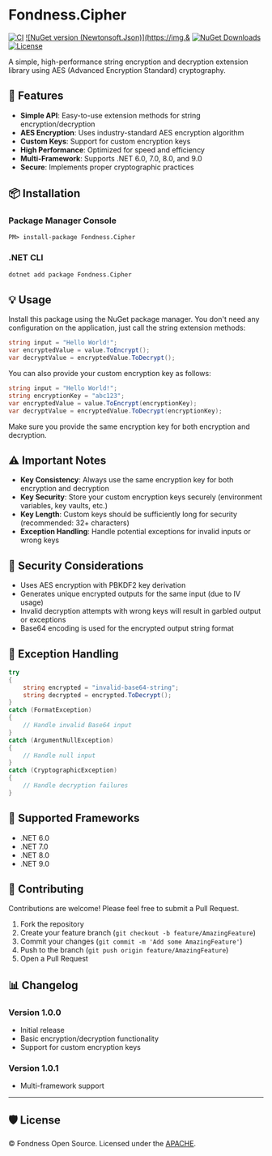 # Fondness.Cipher

[![CI](https://github.com/etammam/cipher/actions/workflows/dotnet.yml/badge.svg)](https://github.com/etammam/cipher/actions/workflows/dotnet.yml)
[![NuGet version (Newtonsoft.Json)](https://img.&](https://www.nuget.org/packages/Fondness.Cipher/)
[![NuGet Downloads](https://img.shields.io/nuget/dt/Fondness.Cipher)](https://www.nuget.org/packages/Fondness.Cipher/)
[![License](https://img.shields.io/github/license/etammam/cipher)](https://github.com/etammam/cipher/blob/master/LICENSE)

A simple, high-performance string encryption and decryption extension library using AES (Advanced Encryption Standard) cryptography.

## 🚀 Features

- **Simple API**: Easy-to-use extension methods for string encryption/decryption
- **AES Encryption**: Uses industry-standard AES encryption algorithm
- **Custom Keys**: Support for custom encryption keys
- **High Performance**: Optimized for speed and efficiency
- **Multi-Framework**: Supports .NET 6.0, 7.0, 8.0, and 9.0
- **Secure**: Implements proper cryptographic practices

## 📦 Installation

### Package Manager Console
```
PM> install-package Fondness.Cipher
```

### .NET CLI

```bash
dotnet add package Fondness.Cipher
```

## 💡 Usage

Install this package using the NuGet package manager. You don't need any configuration on the application, just call the string extension methods:

```csharp
string input = "Hello World!";
var encryptedValue = value.ToEncrypt();
var decryptValue = encryptedValue.ToDecrypt();
```

You can also provide your custom encryption key as follows:

```csharp
string input = "Hello World!";
string encryptionKey = "abc123";
var encryptedValue = value.ToEncrypt(encryptionKey);
var decryptValue = encryptedValue.ToDecrypt(encryptionKey);
```

Make sure you provide the same encryption key for both encryption and decryption.


## ⚠️ Important Notes

- **Key Consistency**: Always use the same encryption key for both encryption and decryption
- **Key Security**: Store your custom encryption keys securely (environment variables, key vaults, etc.)
- **Key Length**: Custom keys should be sufficiently long for security (recommended: 32+ characters)
- **Exception Handling**: Handle potential exceptions for invalid inputs or wrong keys

## 🔐 Security Considerations

- Uses AES encryption with PBKDF2 key derivation
- Generates unique encrypted outputs for the same input (due to IV usage)
- Invalid decryption attempts with wrong keys will result in garbled output or exceptions
- Base64 encoding is used for the encrypted output string format

## 🧪 Exception Handling
```csharp
try
{
    string encrypted = "invalid-base64-string"; 
    string decrypted = encrypted.ToDecrypt();
} 
catch (FormatException) 
{
    // Handle invalid Base64 input 
} 
catch (ArgumentNullException) 
{
    // Handle null input 
}
catch (CryptographicException) 
{
    // Handle decryption failures 
}

```
## 🎯 Supported Frameworks

- .NET 6.0
- .NET 7.0
- .NET 8.0
- .NET 9.0

## 🤝 Contributing

Contributions are welcome! Please feel free to submit a Pull Request.

1. Fork the repository
2. Create your feature branch (`git checkout -b feature/AmazingFeature`)
3. Commit your changes (`git commit -m 'Add some AmazingFeature'`)
4. Push to the branch (`git push origin feature/AmazingFeature`)
5. Open a Pull Request

## 📊 Changelog

### Version 1.0.0
- Initial release
- Basic encryption/decryption functionality
- Support for custom encryption keys
### Version 1.0.1
- Multi-framework support

---


## 🛡️ License

&copy; Fondness Open Source. Licensed under the [APACHE](LICENSE).
